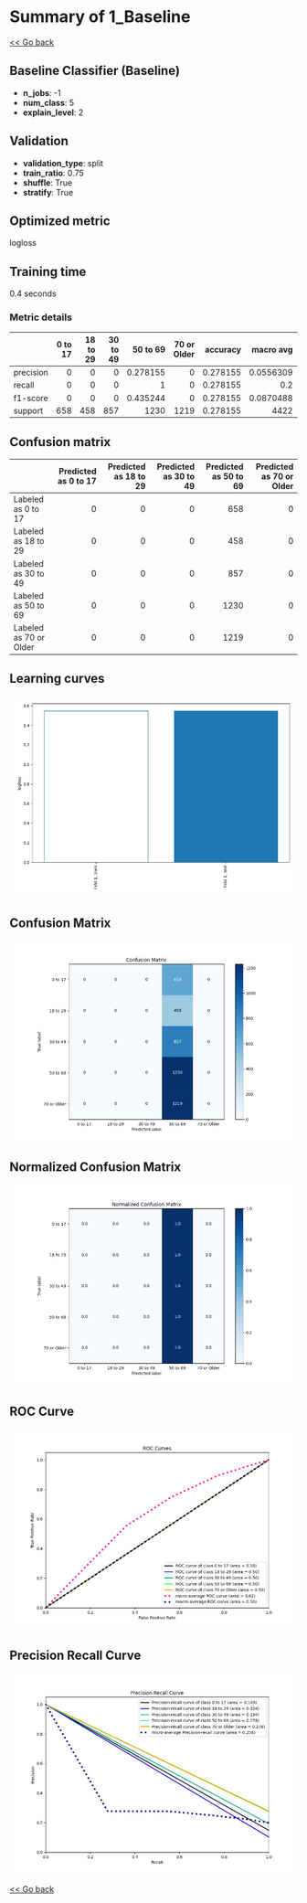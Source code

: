 # Summary of 1_Baseline

[<< Go back](../README.md)


## Baseline Classifier (Baseline)
- **n_jobs**: -1
- **num_class**: 5
- **explain_level**: 2

## Validation
 - **validation_type**: split
 - **train_ratio**: 0.75
 - **shuffle**: True
 - **stratify**: True

## Optimized metric
logloss

## Training time

0.4 seconds

### Metric details
|           |   0 to 17 |   18 to 29 |   30 to 49 |    50 to 69 |   70 or Older |   accuracy |    macro avg |   weighted avg |   logloss |
|:----------|----------:|-----------:|-----------:|------------:|--------------:|-----------:|-------------:|---------------:|----------:|
| precision |         0 |          0 |          0 |    0.278155 |             0 |   0.278155 |    0.0556309 |       0.07737  |   1.54749 |
| recall    |         0 |          0 |          0 |    1        |             0 |   0.278155 |    0.2       |       0.278155 |   1.54749 |
| f1-score  |         0 |          0 |          0 |    0.435244 |             0 |   0.278155 |    0.0870488 |       0.121065 |   1.54749 |
| support   |       658 |        458 |        857 | 1230        |          1219 |   0.278155 | 4422         |    4422        |   1.54749 |


## Confusion matrix
|                        |   Predicted as 0 to 17 |   Predicted as 18 to 29 |   Predicted as 30 to 49 |   Predicted as 50 to 69 |   Predicted as 70 or Older |
|:-----------------------|-----------------------:|------------------------:|------------------------:|------------------------:|---------------------------:|
| Labeled as 0 to 17     |                      0 |                       0 |                       0 |                     658 |                          0 |
| Labeled as 18 to 29    |                      0 |                       0 |                       0 |                     458 |                          0 |
| Labeled as 30 to 49    |                      0 |                       0 |                       0 |                     857 |                          0 |
| Labeled as 50 to 69    |                      0 |                       0 |                       0 |                    1230 |                          0 |
| Labeled as 70 or Older |                      0 |                       0 |                       0 |                    1219 |                          0 |

## Learning curves
![Learning curves](learning_curves.png)
## Confusion Matrix

![Confusion Matrix](confusion_matrix.png)


## Normalized Confusion Matrix

![Normalized Confusion Matrix](confusion_matrix_normalized.png)


## ROC Curve

![ROC Curve](roc_curve.png)


## Precision Recall Curve

![Precision Recall Curve](precision_recall_curve.png)



[<< Go back](../README.md)
